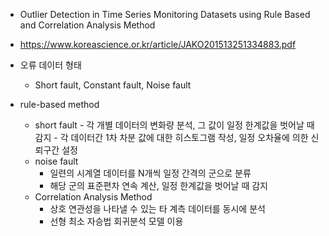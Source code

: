 - Outlier Detection in Time Series Monitoring Datasets using Rule Based and Correlation Analysis Method
- https://www.koreascience.or.kr/article/JAKO201513251334883.pdf

- 오류 데이터 형태 
	- Short fault, Constant fault, Noise fault
- rule-based method
	- short fault 
			- 각 개별 데이터의 변화량 분석, 그 값이 일정 한계값을 벗어날 때 감지
			- 각 데이터간 1차 차분 값에 대한 히스토그램 작성, 일정 오차율에 의한 신뢰구간 설정
	- noise fault
		- 일련의 시계열 데이터를 N개씩 일정 간격의 군으로 분류
		- 해당 군의 표준편차 연속 계산, 일정 한계값을 벗어날 때 감지
	- Correlation Analysis Method
		- 상호 연관성을 나타낼 수 있는 타 계측 데이터를 동시에 분석
		- 선형 최소 자승법 회귀분석 모델 이용